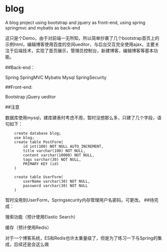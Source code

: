 # blog
A blog project using bootstrap and jquery as front-end, using spring springmvc and mybatis as back-end

这只是个Demo，由于对前端一无所知，所以简单抄袭了几个bootstrap首页上的示例html，编辑博客使用百度的空间ueditor，与后台交互完全使用ajax，主要关注于后端技术，实现了首页展示，管理员控制台，新建博客，编辑博客等基本功能。


##Back-end：

Spring SpringMVC Mybatis Mysql SpringSecurity

##Front-end:

Bootstrap jQuery ueditor

##注意

数据库使用mysql，建库建表时考虑不周，暂时没想那么多，只建了几个字段，语句如下：

		create database blog;
		use blog;
		create table PostForm(
		    id int(100) NOT NULL AUTO_INCREMENT,
		    title varchar(100) NOT NULL,
		    content varchar(10000) NOT NULL,
		    tags varchar(30) NOT NULL,
		    PRIMARY KEY (id)
		)
		
		create table UserForm(
		    userName varchar(30) NOT NULL,
		    password varchar(30) NOT NULL
		)
		
暂时没用到UserForm，Springsecurity内存管理用户名密码，可更改。
##待完成：

搜索功能（预计使用Elastic Search）

缓存（预计使用Redis）

对于一个博客系统，ES和Redis也许太重量级了，但是为了练习一下与Spring的集成，后续还是会这么做
